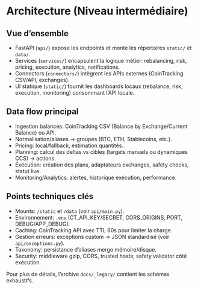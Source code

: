 # Architecture (Niveau intermédiaire)

## Vue d’ensemble
- FastAPI (`api/`) expose les endpoints et monte les répertoires `static/` et `data/`.
- Services (`services/`) encapsulent la logique métier: rebalancing, risk, pricing, execution, analytics, notifications.
- Connectors (`connectors/`) intègrent les APIs externes (CoinTracking CSV/API, exchanges).
- UI statique (`static/`) fournit les dashboards locaux (rebalance, risk, execution, monitoring) consommant l’API locale.

## Data flow principal
- Ingestion balances: CoinTracking CSV (Balance by Exchange/Current Balance) ou API.
- Normalisation/aliases → groupes (BTC, ETH, Stablecoins, etc.).
- Pricing: local/fallback, estimation quantités.
- Planning: calcul des deltas vs cibles (targets manuels ou dynamiques CCS) → actions.
- Exécution: création des plans, adaptateurs exchanges, safety checks, statut live.
- Monitoring/Analytics: alertes, historique exécution, performance.

## Points techniques clés
- Mounts: `/static` et `/data` (voir `api/main.py`).
- Environnement: `.env` (CT_API_KEY/SECRET, CORS_ORIGINS, PORT, DEBUG/APP_DEBUG).
- Caching: CoinTracking API avec TTL 60s pour limiter la charge.
- Gestion erreurs: exceptions custom → JSON standardisé (voir `api/exceptions.py`).
- Taxonomy: persistance d’aliases merge mémoire/disque.
- Security: middleware gzip, CORS, trusted hosts; safety validator côté exécution.

Pour plus de détails, l’archive `docs/_legacy/` contient les schémas exhaustifs.
